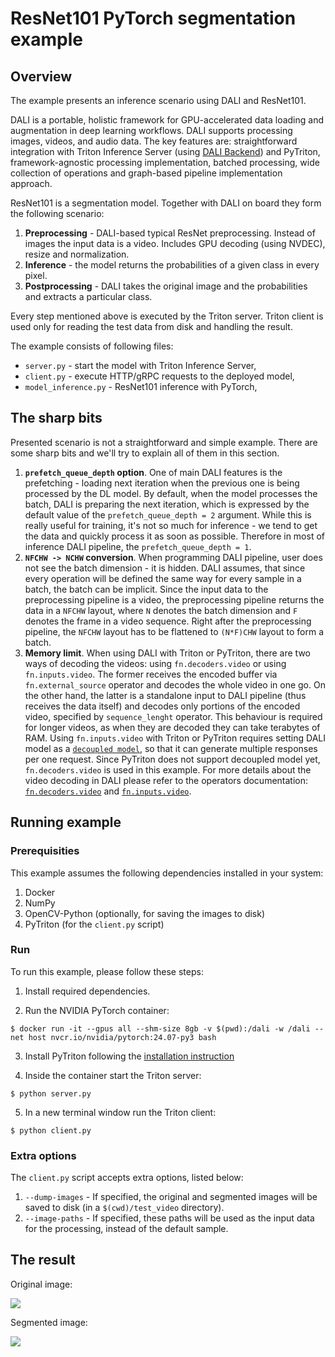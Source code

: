 <!--
Copyright (c) 2023, NVIDIA CORPORATION & AFFILIATES. All rights reserved.

Licensed under the Apache License, Version 2.0 (the "License");
you may not use this file except in compliance with the License.
You may obtain a copy of the License at

    http://www.apache.org/licenses/LICENSE-2.0

Unless required by applicable law or agreed to in writing, software
distributed under the License is distributed on an "AS IS" BASIS,
WITHOUT WARRANTIES OR CONDITIONS OF ANY KIND, either express or implied.
See the License for the specific language governing permissions and
limitations under the License.
-->

# ResNet101 PyTorch segmentation example

## Overview

The example presents an inference scenario using DALI and ResNet101.

DALI is a portable, holistic framework for GPU-accelerated data loading and augmentation in deep learning workflows.
DALI supports processing images, videos, and audio data. The key features are: straightforward integration with Triton
Inference Server (using [DALI Backend](https://github.com/triton-inference-server/dali_backend)) and PyTriton,
framework-agnostic processing implementation, batched processing, wide collection of operations and graph-based pipeline
implementation approach.

ResNet101 is a segmentation model. Together with DALI on board they form the following scenario:

1. **Preprocessing** - DALI-based typical ResNet preprocessing. Instead of images the input data is a video.
   Includes GPU decoding (using NVDEC), resize and normalization.
2. **Inference** - the model returns the probabilities of a given class in every pixel.
3. **Postprocessing** - DALI takes the original image and the probabilities and extracts a particular class.

Every step mentioned above is executed by the Triton server. Triton client is used only for reading the test
data from disk and handling the result.

The example consists of following files:

- `server.py` - start the model with Triton Inference Server,
- `client.py` - execute HTTP/gRPC requests to the deployed model,
- `model_inference.py` - ResNet101 inference with PyTorch,

## The sharp bits

Presented scenario is not a straightforward and simple example. There are some sharp bits and we'll try to explain all
of them in this section.

1. **`prefetch_queue_depth` option**. One of main DALI features is the prefetching - loading next iteration when the
   previous one is being processed by the DL model. By default, when the model processes the batch, DALI is preparing
   the next iteration, which is expressed by the default value of the `prefetch_queue_depth = 2` argument. While this is
   really useful for training, it's not so much for inference - we tend to get the data and quickly process it as soon
   as possible. Therefore in most of inference DALI pipeline, the `prefetch_queue_depth = 1`.
1. **`NFCHW -> NCHW` conversion**. When programming DALI pipeline, user does not see the batch dimension - it is hidden.
   DALI assumes, that since every operation will be defined the same way for every sample in a batch, the batch can be
   implicit. Since the input data to the preprocessing pipeline is a video, the preprocessing pipeline returns the data
   in a `NFCHW` layout, where `N` denotes the batch dimension and `F` denotes the frame in a video sequence. Right after
   the preprocessing pipeline, the `NFCHW` layout has to be flattened to `(N*F)CHW` layout to form a batch.
1. **Memory limit**. When using DALI with Triton or PyTriton, there are two ways of decoding the videos:
   using `fn.decoders.video` or using `fn.inputs.video`. The former receives the encoded buffer via `fn.external_source`
   operator and decodes the whole video in one go. On the other hand, the latter is a standalone input to DALI
   pipeline (thus receives the data itself) and decodes only portions of the encoded video, specified
   by `sequence_lenght` operator. This behaviour is required for longer videos, as when they are decoded they can take
   terabytes of RAM. Using `fn.inputs.video` with Triton or PyTriton requires setting DALI model as
   a [`decoupled model`](https://github.com/triton-inference-server/server/blob/main/docs/user_guide/decoupled_models.md),
   so that it can generate multiple responses per one request. Since PyTriton does not support decoupled model
   yet, `fn.decoders.video` is used in this example. For more details about the video decoding in DALI please refer to
   the operators documentation: [`fn.decoders.video`](https://docs.nvidia.com/deeplearning/dali/user-guide/docs/operations/nvidia.dali.fn.experimental.decoders.video.html#nvidia.dali.fn.experimental.decoders.video)
   and [`fn.inputs.video`](https://docs.nvidia.com/deeplearning/dali/user-guide/docs/operations/nvidia.dali.fn.experimental.inputs.video.html).

## Running example

### Prerequisities

This example assumes the following dependencies installed in your system:

1. Docker
2. NumPy
3. OpenCV-Python (optionally, for saving the images to disk)
4. PyTriton (for the `client.py` script)

### Run

To run this example, please follow these steps:

1. Install required dependencies.

2. Run the NVIDIA PyTorch container:

```shell
$ docker run -it --gpus all --shm-size 8gb -v $(pwd):/dali -w /dali --net host nvcr.io/nvidia/pytorch:24.07-py3 bash
```

3. Install PyTriton following the [installation instruction](../../README.md#installation)

4. Inside the container start the Triton server:

```shell
$ python server.py
```

5. In a new terminal window run the Triton client:

```shell
$ python client.py
```

### Extra options

The `client.py` script accepts extra options, listed below:

1. `--dump-images` - If specified, the original and segmented images will be saved to disk (in a `$(cwd)/test_video`
   directory).
2. `--image-paths` - If specified, these paths will be used as the input data for the processing,
   instead of the default sample.

## The result

Original image:

![](test_video/orig0.jpg)

Segmented image:

![](test_video/segm0.jpg)